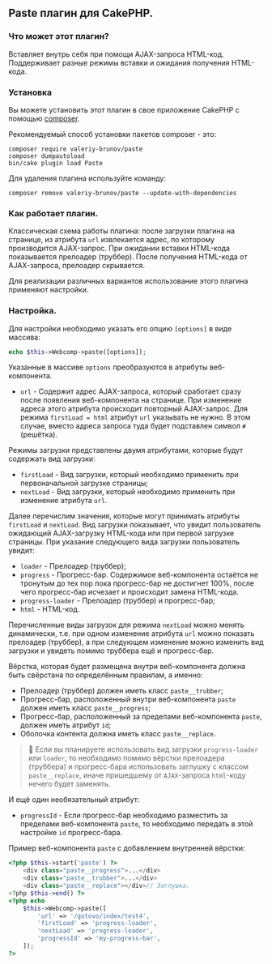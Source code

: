 ## Paste плагин для CakePHP.

### Что может этот плагин?

Вставляет внутрь себя при помощи AJAX-запроса HTML-код. Поддерживает разные режимы вставки и ожидания получения HTML-кода.

### Установка

Вы можете установить этот плагин в свое приложение CakePHP с помощью [composer](https://getcomposer.org).

Рекомендуемый способ установки пакетов composer - это:

```
composer require valeriy-brunov/paste
composer dumpautoload
bin/cake plugin load Paste
```

Для удаления плагина используйте команду:

```
composer remove valeriy-brunov/paste --update-with-dependencies
```

### Как работает плагин.

Классическая схема работы плагина: после загрузки плагина на странице, из атрибута `url` извлекается адрес, по которому производится AJAX-запрос. При ожидании вставки HTML-кода показывается прелоадер (труббер). После получения HTML-кода от AJAX-запроса, прелоадер скрывается.

Для реализации различных вариантов использование этого плагина применяют настройки.

### Настройка.

Для настройки необходимо указать его опцию `[options]` в виде массива:

```php
echo $this->Webcomp->paste([options]);
```

Указанные в массиве `options` преобразуются в атрибуты веб-компонента.

* `url` - Содержит адрес AJAX-запроса, который сработает сразу после появления веб-компонента на странице. При изменение адреса этого атрибута происходит повторный AJAX-запрос. Для режима `firstLoad = html` атрибут `url` указывать не нужно. В этом случае, вместо адреса запроса туда будет подставлен символ `#` (решётка).

Режимы загрузки представлены двумя атрибутами, которые будут содержать вид загрузки:

* `firstLoad` - Вид загрузки, который необходимо применить при первоначальной загрузке страницы;
* `nextLoad`  - Вид загрузки, который необходимо применить при изменение атрибута `url`.

Далее перечислим значения, которые могут принимать атрибуты `firstLoad` и `nextLoad`. Вид загрузки показывает, что увидит пользователь ожидающий AJAX-загрузку HTML-кода или при первой загрузке страницы. При указание следующего вида загрузки пользователь увидит:

* `loader`   - Прелоадер (труббер);
* `progress` - Прогресс-бар. Содержимое веб-компонента остаётся не тронутым до тех пор пока прогресс-бар не достигнет 100%, после чего прогресс-бар исчезает и происходит замена HTML-кода.
* `progress-loader` - Прелоадер (труббер) и прогресс-бар;
* `html` - HTML-код.

Перечисленные виды загрузок для режима `nextLoad` можно менять динамически, т.е. при одном изменение атрибута `url` можно показать прелоадер (труббер), а при следующем изменение можно изменить вид загрузки и увидеть помимо труббера ещё и прогресс-бар.

Вёрстка, которая будет размещена внутри веб-компонента должна быть свёрстана по определённым правилам, а именно:

+ Прелоадер (труббер) должен иметь класс `paste__trubber`;
+ Прогресс-бар, расположенный внутри веб-компонента `paste` должен иметь класс `paste__progress`;
+ Прогресс-бар, расположенный за пределами веб-компонента `paste`, должен иметь атрибут `id`;
+ Оболочка контента должна иметь класс `paste__replace`.

> :memo: Если вы планируете использовать вид загрузки `progress-loader` или `loader`, то необходимо помимо вёрстки прелоадера (труббера) и прогресс-бара использовать заглушку с классом `paste__replace`, иначе пришедшему от `AJAX`-запроса `html`-коду нечего будет заменять.

И ещё один необязательный атрибут:

+ `progressId` - Если прогресс-бар необходимо разместить за пределами веб-компонента `paste`, то необходимо передать в этой настройке `id` прогресс-бара.

Пример веб-компонента `paste` с добавлением внутренней вёрстки:

```php
<?php $this->start('paste') ?>
    <div class="paste__progress">...</div>
    <div class="paste__trubber">...</div>
    <div class="paste__replace"></div>// Заглушка.
<?php $this->end() ?>
<?php echo
    $this->Webcomp->paste([
        'url' => '/gotovo/index/test4',
        'firstLoad' => 'progress-loader',
        'nextLoad' => 'progress-loader',
        'progressId' => 'my-progress-bar',
    ]);
?>
```